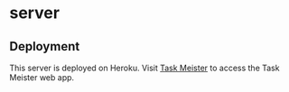 # server

## Deployment

This server is deployed on Heroku. Visit [Task Meister](https://echen9870.github.io/cmsc447project/) to access the Task Meister web app.
